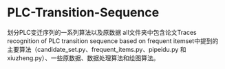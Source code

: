 # PLC-Transition-Sequence
划分PLC变迁序列的一系列算法以及原数据
all文件夹中包含论文Traces recognition of PLC transition sequence based on frequent itemset中提到的主要算法（candidate_set.py、frequent_items.py、pipeidu.py 和 xiuzheng.py）、一些原数据、数据处理算法和绘图算法。
